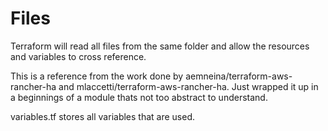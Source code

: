 # Files

Terraform will read all files from the same folder and allow the resources and variables to cross reference.

This is a reference from the work done by aemneina/terraform-aws-rancher-ha and mlaccetti/terraform-aws-rancher-ha.
Just wrapped it up in a beginnings of a module thats not too abstract to understand.

variables.tf stores all variables that are used.
